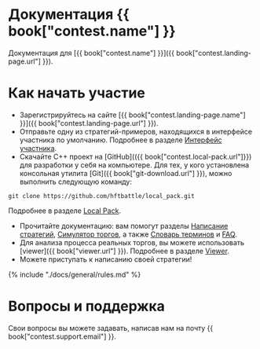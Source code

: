 # Документация {{ book["contest.name"] }}
Документация для [{{ book["contest.name"] }}]({{ book["contest.landing-page.url"] }}).


# Как начать участие
- Зарегистрируйтесь на сайте [{{ book["contest.landing-page.name"] }}]({{ book["contest.landing-page.url"] }}).
- Отправьте одну из стратегий-примеров, находящихся в интерфейсе участника по умолчанию. Подробнее в разделе [Интерфейс участника](./docs/web-interface/README.md).
- Скачайте С++ проект на [GitHub](({{ book["contest.local-pack.url"]}}) для разработки у себя на компьютере. Для тех, у кого установлена консольная утилита [Git]({{ book["git-download.url"] }}), можно выполнить следующую команду:
```
git clone https://github.com/hftbattle/local_pack.git
```
Подробнее в разделе [Local Pack](./docs/local-pack/README.md).

- Прочитайте документацию: вам помогут разделы [Написание стратегий](docs/strategy/README.md), [Симулятор торгов](docs/simulator/README.md), а также [Словарь терминов](docs/glossary.md) и [FAQ](docs/FAQ.md).
- Для анализа процесса реальных торгов, вы можете использовать [viewer]({{ book["viewer.url"] }}). Подробнее в разделе [Viewer](./docs/viewer/README.md).
- Можете приступать к написанию своей стратегии!

{% include "./docs/general/rules.md" %}

# Вопросы и поддержка
Свои вопросы вы можете задавать, написав нам на почту {{ book["contest.support.email"] }}.
